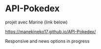 # API-Pokedex

projet avec Marine (link below)

https://manekineko17.github.io/API-Pokedex/

Responsive and news options in progress
